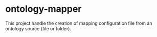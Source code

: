 # ontology-mapper
This project handle the creation of mapping configuration file from an ontology source (file or folder). 
